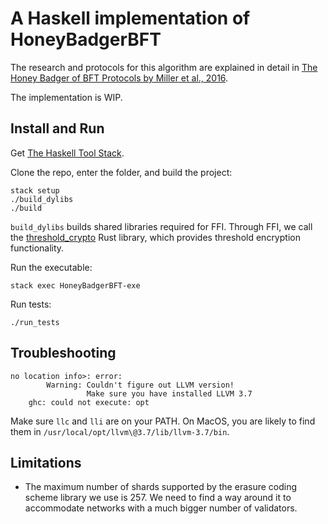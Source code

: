 # A Haskell implementation of HoneyBadgerBFT

The research and protocols for this algorithm are explained in detail in [The Honey Badger of BFT Protocols by Miller et al., 2016](https://eprint.iacr.org/2016/199.pdf).

The implementation is WIP.

## Install and Run

Get [The Haskell Tool Stack](https://docs.haskellstack.org/en/stable/README/).

Clone the repo, enter the folder, and build the project:

```
stack setup
./build_dylibs
./build
```

`build_dylibs` builds shared libraries required for FFI. Through FFI, we call the [threshold_crypto](https://github.com/poanetwork/threshold_crypto) Rust library, which provides threshold encryption functionality.

Run the executable:

```
stack exec HoneyBadgerBFT-exe
```

Run tests:

```
./run_tests
```

## Troubleshooting

```
no location info>: error:
        Warning: Couldn't figure out LLVM version!
                 Make sure you have installed LLVM 3.7
    ghc: could not execute: opt
```

Make sure `llc` and `lli` are on your PATH. On MacOS, you are likely to find them in `/usr/local/opt/llvm\@3.7/lib/llvm-3.7/bin`.

## Limitations

- The maximum number of shards supported by the erasure coding scheme library we use is 257. We need to find a way around it to accommodate networks with a much bigger number of validators.
